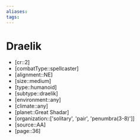 ```yaml
---
aliases: 
tags: 
---
```


# Draelik

- [cr::2]
- [combatType::spellcaster]
- [alignment::NE]
- [size::medium]
- [type::humanoid]
- [subtype::draelik]
- [environment::any]
- [climate::any]
- [planet::Great Shadar]
- [organization::['solitary', 'pair', 'penumbra(3-8)']]
- [source::AA]
- [page::36]
